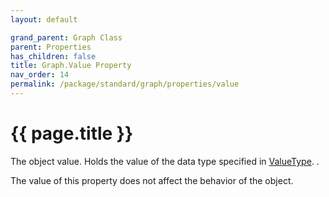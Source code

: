 ```yaml
---
layout: default

grand_parent: Graph Class
parent: Properties
has_children: false
title: Graph.Value Property
nav_order: 14
permalink: /package/standard/graph/properties/value
---
```

# {{ page.title }}

The object value. Holds the value of the data type specified in <a href="/package/system/object/properties/valuetype">ValueType</a>. .

The value of this property does not affect the behavior of the object.